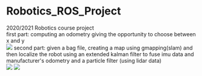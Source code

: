 # Robotics_ROS_Project
2020/2021 Robotics course project <br />
first part: computing an odometry giving the opportunity to choose between x and y <br />
![](odometry.gif)
second part: given a bag file, creating a map using gmapping(slam) and then localize the robot using an extended kalman filter to fuse imu data and manufacturer's odometry and a particle filter (using lidar data) <br />
![](gmapping.gif)
![](ekf_and_particle_filter.gif)
